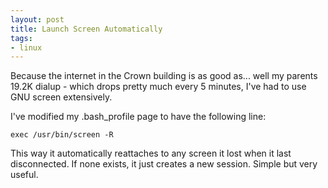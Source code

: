 ```yaml
---
layout: post
title: Launch Screen Automatically
tags:
- linux
---
```


Because the internet in the Crown building is as good as... well my parents 19.2K dialup - which drops pretty much every 5 minutes, I've had to use GNU screen extensively.

I've modified my .bash_profile page to have the following line:

    
    
    exec /usr/bin/screen -R
    



This way it automatically reattaches to any screen it lost when it last disconnected. If none exists, it just creates a new session.  Simple but very useful.
